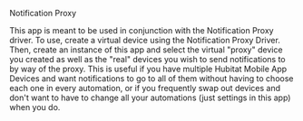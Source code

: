 Notification Proxy

This app is meant to be used in conjunction with the Notification Proxy driver. To use, create a virtual device using the Notification Proxy Driver. Then, create an instance of this app and select the virtual "proxy" device you created as well as the "real" devices you wish to send notifications to by way of the proxy. This is useful if you have multiple Hubitat Mobile App Devices and want notifications to go to all of them without having to choose each one in every automation, or if you frequently swap out devices and don't want to have to change all your automations (just settings in this app) when you do.
